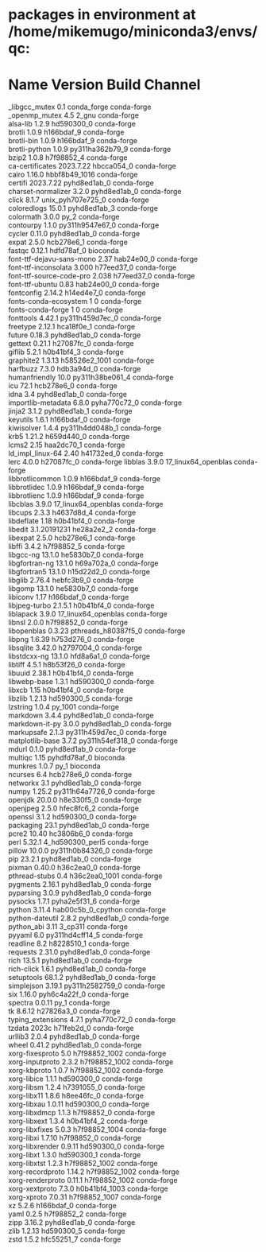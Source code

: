 # packages in environment at /home/mikemugo/miniconda3/envs/qc:
#
# Name                    Version                   Build  Channel
_libgcc_mutex             0.1                 conda_forge    conda-forge  
_openmp_mutex             4.5                       2_gnu    conda-forge  
alsa-lib                  1.2.9                hd590300_0    conda-forge  
brotli                    1.0.9                h166bdaf_9    conda-forge  
brotli-bin                1.0.9                h166bdaf_9    conda-forge  
brotli-python             1.0.9           py311ha362b79_9    conda-forge  
bzip2                     1.0.8                h7f98852_4    conda-forge  
ca-certificates           2023.7.22            hbcca054_0    conda-forge  
cairo                     1.16.0            hbbf8b49_1016    conda-forge  
certifi                   2023.7.22          pyhd8ed1ab_0    conda-forge  
charset-normalizer        3.2.0              pyhd8ed1ab_0    conda-forge  
click                     8.1.7           unix_pyh707e725_0    conda-forge  
coloredlogs               15.0.1             pyhd8ed1ab_3    conda-forge  
colormath                 3.0.0                      py_2    conda-forge  
contourpy                 1.1.0           py311h9547e67_0    conda-forge  
cycler                    0.11.0             pyhd8ed1ab_0    conda-forge  
expat                     2.5.0                hcb278e6_1    conda-forge  
fastqc                    0.12.1               hdfd78af_0    bioconda  
font-ttf-dejavu-sans-mono 2.37                 hab24e00_0    conda-forge  
font-ttf-inconsolata      3.000                h77eed37_0    conda-forge  
font-ttf-source-code-pro  2.038                h77eed37_0    conda-forge  
font-ttf-ubuntu           0.83                 hab24e00_0    conda-forge  
fontconfig                2.14.2               h14ed4e7_0    conda-forge  
fonts-conda-ecosystem     1                             0    conda-forge  
fonts-conda-forge         1                             0    conda-forge  
fonttools                 4.42.1          py311h459d7ec_0    conda-forge  
freetype                  2.12.1               hca18f0e_1    conda-forge  
future                    0.18.3             pyhd8ed1ab_0    conda-forge  
gettext                   0.21.1               h27087fc_0    conda-forge  
giflib                    5.2.1                h0b41bf4_3    conda-forge  
graphite2                 1.3.13            h58526e2_1001    conda-forge  
harfbuzz                  7.3.0                hdb3a94d_0    conda-forge  
humanfriendly             10.0            py311h38be061_4    conda-forge  
icu                       72.1                 hcb278e6_0    conda-forge  
idna                      3.4                pyhd8ed1ab_0    conda-forge  
importlib-metadata        6.8.0              pyha770c72_0    conda-forge  
jinja2                    3.1.2              pyhd8ed1ab_1    conda-forge  
keyutils                  1.6.1                h166bdaf_0    conda-forge  
kiwisolver                1.4.4           py311h4dd048b_1    conda-forge  
krb5                      1.21.2               h659d440_0    conda-forge  
lcms2                     2.15                 haa2dc70_1    conda-forge  
ld_impl_linux-64          2.40                 h41732ed_0    conda-forge  
lerc                      4.0.0                h27087fc_0    conda-forge 
libblas                   3.9.0           17_linux64_openblas    conda-forge  
libbrotlicommon           1.0.9                h166bdaf_9    conda-forge  
libbrotlidec              1.0.9                h166bdaf_9    conda-forge  
libbrotlienc              1.0.9                h166bdaf_9    conda-forge  
libcblas                  3.9.0           17_linux64_openblas    conda-forge  
libcups                   2.3.3                h4637d8d_4    conda-forge  
libdeflate                1.18                 h0b41bf4_0    conda-forge  
libedit                   3.1.20191231         he28a2e2_2    conda-forge  
libexpat                  2.5.0                hcb278e6_1    conda-forge  
libffi                    3.4.2                h7f98852_5    conda-forge  
libgcc-ng                 13.1.0               he5830b7_0    conda-forge  
libgfortran-ng            13.1.0               h69a702a_0    conda-forge  
libgfortran5              13.1.0               h15d22d2_0    conda-forge  
libglib                   2.76.4               hebfc3b9_0    conda-forge  
libgomp                   13.1.0               he5830b7_0    conda-forge  
libiconv                  1.17                 h166bdaf_0    conda-forge  
libjpeg-turbo             2.1.5.1              h0b41bf4_0    conda-forge  
liblapack                 3.9.0           17_linux64_openblas    conda-forge  
libnsl                    2.0.0                h7f98852_0    conda-forge  
libopenblas               0.3.23          pthreads_h80387f5_0    conda-forge  
libpng                    1.6.39               h753d276_0    conda-forge  
libsqlite                 3.42.0               h2797004_0    conda-forge  
libstdcxx-ng              13.1.0               hfd8a6a1_0    conda-forge  
libtiff                   4.5.1                h8b53f26_0    conda-forge  
libuuid                   2.38.1               h0b41bf4_0    conda-forge  
libwebp-base              1.3.1                hd590300_0    conda-forge  
libxcb                    1.15                 h0b41bf4_0    conda-forge  
libzlib                   1.2.13               hd590300_5    conda-forge  
lzstring                  1.0.4                   py_1001    conda-forge  
markdown                  3.4.4              pyhd8ed1ab_0    conda-forge  
markdown-it-py            3.0.0              pyhd8ed1ab_0    conda-forge  
markupsafe                2.1.3           py311h459d7ec_0    conda-forge  
matplotlib-base           3.7.2           py311h54ef318_0    conda-forge  
mdurl                     0.1.0              pyhd8ed1ab_0    conda-forge  
multiqc                   1.15               pyhdfd78af_0    bioconda  
munkres                   1.0.7                      py_1    bioconda  
ncurses                   6.4                  hcb278e6_0    conda-forge  
networkx                  3.1                pyhd8ed1ab_0    conda-forge  
numpy                     1.25.2          py311h64a7726_0    conda-forge  
openjdk                   20.0.0               h8e330f5_0    conda-forge  
openjpeg                  2.5.0                hfec8fc6_2    conda-forge  
openssl                   3.1.2                hd590300_0    conda-forge  
packaging                 23.1               pyhd8ed1ab_0    conda-forge  
pcre2                     10.40                hc3806b6_0    conda-forge  
perl                      5.32.1          4_hd590300_perl5    conda-forge  
pillow                    10.0.0          py311h0b84326_0    conda-forge  
pip                       23.2.1             pyhd8ed1ab_0    conda-forge  
pixman                    0.40.0               h36c2ea0_0    conda-forge  
pthread-stubs             0.4               h36c2ea0_1001    conda-forge  
pygments                  2.16.1             pyhd8ed1ab_0    conda-forge  
pyparsing                 3.0.9              pyhd8ed1ab_0    conda-forge  
pysocks                   1.7.1              pyha2e5f31_6    conda-forge  
python                    3.11.4          hab00c5b_0_cpython    conda-forge  
python-dateutil           2.8.2              pyhd8ed1ab_0    conda-forge  
python_abi                3.11                    3_cp311    conda-forge  
pyyaml                    6.0             py311hd4cff14_5    conda-forge  
readline                  8.2                  h8228510_1    conda-forge  
requests                  2.31.0             pyhd8ed1ab_0    conda-forge  
rich                      13.5.1             pyhd8ed1ab_0    conda-forge  
rich-click                1.6.1              pyhd8ed1ab_0    conda-forge  
setuptools                68.1.2             pyhd8ed1ab_0    conda-forge  
simplejson                3.19.1          py311h2582759_0    conda-forge  
six                       1.16.0             pyh6c4a22f_0    conda-forge  
spectra                   0.0.11                     py_1    conda-forge  
tk                        8.6.12               h27826a3_0    conda-forge  
typing_extensions         4.7.1              pyha770c72_0    conda-forge  
tzdata                    2023c                h71feb2d_0    conda-forge  
urllib3                   2.0.4              pyhd8ed1ab_0    conda-forge  
wheel                     0.41.2             pyhd8ed1ab_0    conda-forge  
xorg-fixesproto           5.0               h7f98852_1002    conda-forge  
xorg-inputproto           2.3.2             h7f98852_1002    conda-forge  
xorg-kbproto              1.0.7             h7f98852_1002    conda-forge  
xorg-libice               1.1.1                hd590300_0    conda-forge  
xorg-libsm                1.2.4                h7391055_0    conda-forge  
xorg-libx11               1.8.6                h8ee46fc_0    conda-forge  
xorg-libxau               1.0.11               hd590300_0    conda-forge  
xorg-libxdmcp             1.1.3                h7f98852_0    conda-forge  
xorg-libxext              1.3.4                h0b41bf4_2    conda-forge  
xorg-libxfixes            5.0.3             h7f98852_1004    conda-forge  
xorg-libxi                1.7.10               h7f98852_0    conda-forge  
xorg-libxrender           0.9.11               hd590300_0    conda-forge  
xorg-libxt                1.3.0                hd590300_1    conda-forge  
xorg-libxtst              1.2.3             h7f98852_1002    conda-forge  
xorg-recordproto          1.14.2            h7f98852_1002    conda-forge  
xorg-renderproto          0.11.1            h7f98852_1002    conda-forge  
xorg-xextproto            7.3.0             h0b41bf4_1003    conda-forge  
xorg-xproto               7.0.31            h7f98852_1007    conda-forge  
xz                        5.2.6                h166bdaf_0    conda-forge  
yaml                      0.2.5                h7f98852_2    conda-forge  
zipp                      3.16.2             pyhd8ed1ab_0    conda-forge  
zlib                      1.2.13               hd590300_5    conda-forge  
zstd                      1.5.2                hfc55251_7    conda-forge  
  
